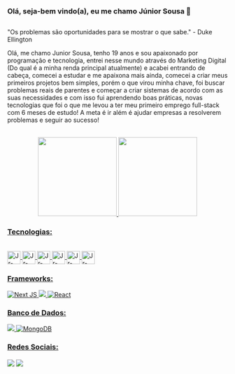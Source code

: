 ### Olá, seja-bem vindo(a), eu me chamo Júnior Sousa 👋
##

"Os problemas são oportunidades para se mostrar o que sabe." - Duke Ellington

Olá, me chamo Junior Sousa, tenho 19 anos e sou apaixonado por programação e tecnologia, entrei nesse mundo através do Marketing Digital (Do qual é a minha renda principal atualmente) e acabei entrando de cabeça, comecei a estudar e me apaixona mais ainda, comecei a criar meus primeiros projetos bem simples, porém o que virou minha chave, foi buscar problemas reais de parentes e começar a criar sistemas de acordo com as suas necessidades e com isso fui aprendendo boas práticas, novas tecnologias que foi o que me levou a ter meu primeiro emprego full-stack com 6 meses de estudo! A meta é ir além é ajudar empresas a resolverem problemas e seguir ao sucesso!

<br/>

<div align="center">
  <a href="https://github.com/rafaballerini">
  <img height="180em" src="https://github-readme-stats.vercel.app/api?username=jrsousadev&show_icons=true&theme=dracula&include_all_commits=true&count_private=true"/>
  <img height="180em" src="https://github-readme-stats.vercel.app/api/top-langs/?username=jrsousadev&layout=compact&langs_count=7&theme=tokyonight"/>
</div>


### Tecnologias:
  
<div style="display: inline_block"><br>
  <img align="center" alt="Jr-TS" height="30" src="https://img.shields.io/badge/TypeScript-007ACC?style=for-the-badge&logo=typescript&logoColor=white">
  <img align="center" alt="Jr-JS" height="30" src="https://img.shields.io/badge/JavaScript-323330?style=for-the-badge&logo=javascript&logoColor=F7DF1E">
  <img align="center" alt="Jr-Python" height="30" src="https://img.shields.io/badge/Python-14354C?style=for-the-badge&logo=python&logoColor=white">
  <img align="center" alt="Jr-HTML" height="30" src="https://img.shields.io/badge/HTML5-E34F26?style=for-the-badge&logo=html5&logoColor=white">
  <img align="center" alt="Jr-CSS" height="30" src="https://img.shields.io/badge/CSS3-1572B6?style=for-the-badge&logo=css3&logoColor=white">
  <img align="center" alt="Jr-Sass" height="30" src="https://img.shields.io/badge/Sass-CC6699?style=for-the-badge&logo=sass&logoColor=white">
</div>
  
### Frameworks: 
  
  ![Next JS](https://img.shields.io/badge/Next-black?style=for-the-badge&logo=next.js&logoColor=white)
 <img src="https://img.shields.io/badge/Node.js-339933?style=for-the-badge&logo=nodedotjs&logoColor=white"> ![React](https://img.shields.io/badge/react-%2320232a.svg?style=for-the-badge&logo=react&logoColor=%2361DAFB)
  
### Banco de Dados:
  
   <img src="https://img.shields.io/badge/MySQL-00000F?style=for-the-badge&logo=mysql&logoColor=white"> ![MongoDB](https://img.shields.io/badge/MongoDB-%234ea94b.svg?style=for-the-badge&logo=mongodb&logoColor=white)
  
### Redes Sociais:
  
  [<img align="center" src="https://img.shields.io/badge/linkedin-%230077B5.svg?&style=for-the-badge&logo=linkedin&logoColor=white" />](https://www.linkedin.com/in/jaime-j%C3%BAnior-132487212/) [<img align="center" src = "https://img.shields.io/badge/instagram-%23E4405F.svg?&style=for-the-badge&logo=instagram&logoColor=white">](https://www.instagram.com/juniorsousajj/)
